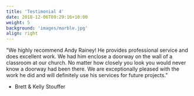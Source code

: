 ```yaml
---
title: 'Testimonial 4'
date: 2018-12-06T09:29:16+10:00
weight: 5
background: 'images/marble.jpg'
align: right
---
```


"We highly recommend Andy Rainey! He provides professional service and does excellent work. We had him enclose a doorway on the wall of a classroom at our church. No matter how closely you look you would never know a doorway had been there. We are exceptionally pleased with the work he did and will definitely use his services for future projects."

 - Brett & Kelly Stouffer
